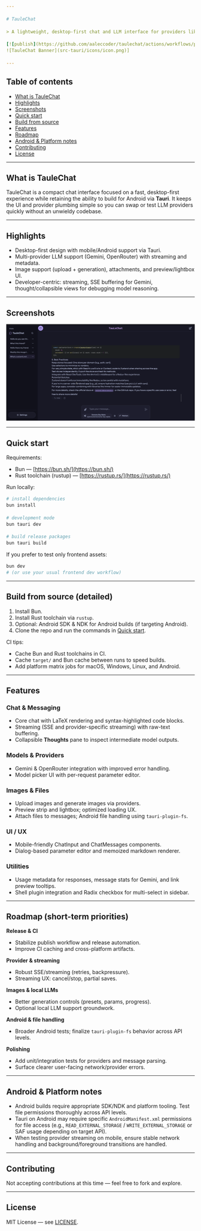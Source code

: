 ```yaml
---

# TauleChat

> A lightweight, desktop-first chat and LLM interface for providers like **OpenRouter** and **Gemini** — clean, fast, and Tauri-ready.

[![publish](https://github.com/aaleccoder/taulechat/actions/workflows/publish.yml/badge.svg)](https://github.com/aaleccoder/taulechat/actions/workflows/publish.yml)
![TauleChat Banner](src-tauri/icons/icon.png)]

---
```


## Table of contents

* [What is TauleChat](#what-is-taulechat)
* [Highlights](#highlights)
* [Screenshots](#screenshots)
* [Quick start](#quick-start)
* [Build from source](#build-from-source)
* [Features](#features)
* [Roadmap](#roadmap)
* [Android & Platform notes](#android--platform-notes)
* [Contributing](#contributing)
* [License](#license)

---

## What is TauleChat

TauleChat is a compact chat interface focused on a fast, desktop-first experience while retaining the ability to build for Android via **Tauri**. It keeps the UI and provider plumbing simple so you can swap or test LLM providers quickly without an unwieldy codebase.

---

## Highlights

* Desktop-first design with mobile/Android support via Tauri.
* Multi-provider LLM support (Gemini, OpenRouter) with streaming and metadata.
* Image support (upload + generation), attachments, and preview/lightbox UI.
* Developer-centric: streaming, SSE buffering for Gemini, thought/collapsible views for debugging model reasoning.

---

## Screenshots


![Main chat (placeholder)](docs/screenshoots/image.png)


---

## Quick start

Requirements:

* Bun — [https://bun.sh/](https://bun.sh/)
* Rust toolchain (rustup) — [https://rustup.rs/](https://rustup.rs/)

Run locally:

```bash
# install dependencies
bun install

# development mode
bun tauri dev

# build release packages
bun tauri build
```

If you prefer to test only frontend assets:

```bash
bun dev
# (or use your usual frontend dev workflow)
```

---

## Build from source (detailed)

1. Install Bun.
2. Install Rust toolchain via `rustup`.
3. Optional: Android SDK & NDK for Android builds (if targeting Android).
4. Clone the repo and run the commands in [Quick start](#quick-start).

CI tips:

* Cache Bun and Rust toolchains in CI.
* Cache `target/` and Bun cache between runs to speed builds.
* Add platform matrix jobs for macOS, Windows, Linux, and Android.

---

## Features

### Chat & Messaging

* Core chat with LaTeX rendering and syntax-highlighted code blocks.
* Streaming (SSE and provider-specific streaming) with raw-text buffering.
* Collapsible **Thoughts** pane to inspect intermediate model outputs.

### Models & Providers

* Gemini & OpenRouter integration with improved error handling.
* Model picker UI with per-request parameter editor.

### Images & Files

* Upload images and generate images via providers.
* Preview strip and lightbox; optimized loading UX.
* Attach files to messages; Android file handling using `tauri-plugin-fs`.

### UI / UX

* Mobile-friendly ChatInput and ChatMessages components.
* Dialog-based parameter editor and memoized markdown renderer.

### Utilities

* Usage metadata for responses, message stats for Gemini, and link preview tooltips.
* Shell plugin integration and Radix checkbox for multi-select in sidebar.

---

## Roadmap (short-term priorities)

**Release & CI**

* Stabilize publish workflow and release automation.
* Improve CI caching and cross-platform artifacts.

**Provider & streaming**

* Robust SSE/streaming (retries, backpressure).
* Streaming UX: cancel/stop, partial saves.

**Images & local LLMs**

* Better generation controls (presets, params, progress).
* Optional local LLM support groundwork.

**Android & file handling**

* Broader Android tests; finalize `tauri-plugin-fs` behavior across API levels.

**Polishing**

* Add unit/integration tests for providers and message parsing.
* Surface clearer user-facing network/provider errors.

---

## Android & Platform notes

* Android builds require appropriate SDK/NDK and platform tooling. Test file permissions thoroughly across API levels.
* Tauri on Android may require specific `AndroidManifest.xml` permissions for file access (e.g., `READ_EXTERNAL_STORAGE` / `WRITE_EXTERNAL_STORAGE` or SAF usage depending on target API).
* When testing provider streaming on mobile, ensure stable network handling and background/foreground transitions are handled.

---

## Contributing

Not accepting contributions at this time — feel free to fork and explore.

---

## License

MIT License — see [LICENSE](LICENSE).
